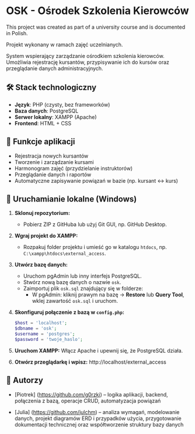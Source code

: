 # OSK - Ośrodek Szkolenia Kierowców

This project was created as part of a university course and is documented in Polish.

Projekt wykonany w ramach zajęć uczelnianych.

System wspierający zarządzanie ośrodkiem szkolenia kierowców. Umożliwia rejestrację kursantów, przypisywanie ich do kursów oraz przeglądanie danych administracyjnych.

## 🛠 Stack technologiczny

- **Język**: PHP (czysty, bez frameworków)
- **Baza danych**: PostgreSQL
- **Serwer lokalny**: XAMPP (Apache)
- **Frontend**: HTML + CSS

## 🧩 Funkcje aplikacji

- Rejestracja nowych kursantów
- Tworzenie i zarządzanie kursami
- Harmonogram zajęć (przydzielanie instruktorów)
- Przeglądanie danych i raportów
- Automatyczne zapisywanie powiązań w bazie (np. kursant ↔ kurs)

## 🚀 Uruchamianie lokalne (Windows)

1. **Sklonuj repozytorium:**
   - Pobierz ZIP z GitHuba lub użyj Git GUI, np. GitHub Desktop.

2. **Wgraj projekt do XAMPP:**
   - Rozpakuj folder projektu i umieść go w katalogu `htdocs`, np. `C:\xampp\htdocs\external_access`.

3. **Utwórz bazę danych:**
   - Uruchom pgAdmin lub inny interfejs PostgreSQL.
   - Stwórz nową bazę danych o nazwie `osk`.
   - Zaimportuj plik `osk.sql` znajdujący się w folderze:
     - W pgAdmin: kliknij prawym na bazę → **Restore** lub **Query Tool**, wklej zawartość `osk.sql` i uruchom.

4. **Skonfiguruj połączenie z bazą w `config.php`:**
   ```php
   $host = 'localhost';
   $dbname = 'osk';
   $username = 'postgres';
   $password = 'twoje_haslo';

5. **Uruchom XAMPP:**
   Włącz Apache i upewnij się, że PostgreSQL działa.

6. **Otwórz przeglądarkę i wpisz:**
   http://localhost/external_access

## 👥 Autorzy
   - [Piotrek] (https://github.com/g0rzki) – logika aplikacji, backend, połączenia z bazą, operacje CRUD, automatyzacja powiązań
     
   - [Julia] (https://github.com/julchm) – analiza wymagań, modelowanie danych, projekt diagramów ERD i przypadków użycia, przygotowanie dokumentacji technicznej oraz współtworzenie struktury bazy danych
